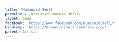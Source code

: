 ```yaml
---
title: 'Humanoid Shell'
permalink: /artists/humanoid_shell/
layout: band
facebook: 'https://www.facebook.com/HumanoidShell/'
bandcamp: 'https://humanoidshell.bandcamp.com/'
parent: Artists
---
```

